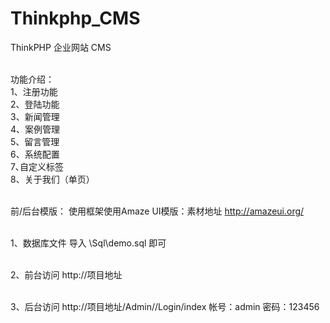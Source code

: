 # Thinkphp_CMS
ThinkPHP 企业网站 CMS


<br>
功能介绍：<br>
1、注册功能<br>
2、登陆功能<br>
3、新闻管理<br>
4、案例管理<br>
5、留言管理<br>
6、系统配置<br>
7､自定义标签<br>
8、关于我们（单页）
<br><br>


前/后台模版：
使用框架使用Amaze UI模版：素材地址 http://amazeui.org/
<br><br>


1、数据库文件
导入 \Sql\demo.sql 即可
<br><br>


2、前台访问 
http://项目地址
<br><br>


3、后台访问 
http://项目地址/Admin//Login/index
帐号：admin  密码：123456
